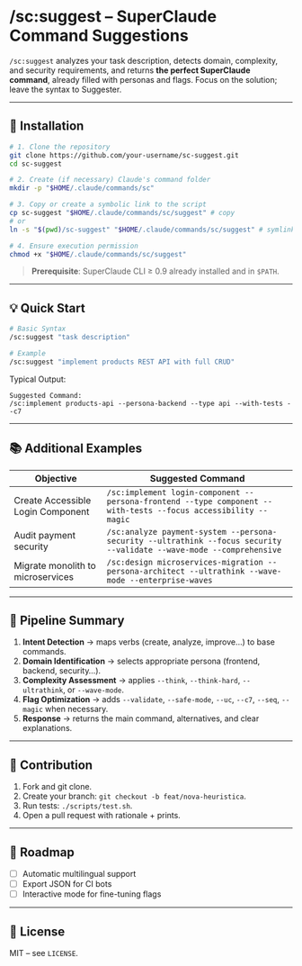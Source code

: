 # /sc\:suggest – SuperClaude Command Suggestions

`/sc:suggest` analyzes your task description, detects domain, complexity, and security requirements, and returns **the perfect SuperClaude command**, already filled with personas and flags. Focus on the solution; leave the syntax to Suggester.

---

## 🚀 Installation

```bash
# 1. Clone the repository
git clone https://github.com/your-username/sc-suggest.git
cd sc-suggest

# 2. Create (if necessary) Claude's command folder
mkdir -p "$HOME/.claude/commands/sc"

# 3. Copy or create a symbolic link to the script
cp sc-suggest "$HOME/.claude/commands/sc/suggest" # copy
# or
ln -s "$(pwd)/sc-suggest" "$HOME/.claude/commands/sc/suggest" # symlink

# 4. Ensure execution permission
chmod +x "$HOME/.claude/commands/sc/suggest"
```

> **Prerequisite**: SuperClaude CLI ≥ 0.9 already installed and in `$PATH`.

---

## 💡 Quick Start

```bash
# Basic Syntax
/sc:suggest "task description"

# Example
/sc:suggest "implement products REST API with full CRUD"
```

Typical Output:

```text
Suggested Command:
/sc:implement products-api --persona-backend --type api --with-tests --c7
```

---

## 📚 Additional Examples

| Objective | Suggested Command |
| ----------------------------------- | ---------------------------------------------------------------------------------------------------- |
| Create Accessible Login Component | `/sc:implement login-component --persona-frontend --type component --with-tests --focus accessibility --magic` |
| Audit payment security | `/sc:analyze payment-system --persona-security --ultrathink --focus security --validate --wave-mode --comprehensive` |
| Migrate monolith to microservices | `/sc:design microservices-migration --persona-architect --ultrathink --wave-mode --enterprise-waves` |

---

## 🧠 Pipeline Summary

1. **Intent Detection** → maps verbs (create, analyze, improve…) to base commands.
2. **Domain Identification** → selects appropriate persona (frontend, backend, security…).
3. **Complexity Assessment** → applies `--think`, `--think-hard`, `--ultrathink`, or `--wave-mode`.
4. **Flag Optimization** → adds `--validate`, `--safe-mode`, `--uc`, `--c7`, `--seq`, `--magic` when necessary.
5. **Response** → returns the main command, alternatives, and clear explanations.

---

## 🤝 Contribution

1. Fork and git clone.
2. Create your branch: `git checkout -b feat/nova-heuristica`.
3. Run tests: `./scripts/test.sh`.
4. Open a pull request with rationale + prints.

---

## 📅 Roadmap

* [ ] Automatic multilingual support
* [ ] Export JSON for CI bots
* [ ] Interactive mode for fine-tuning flags

---

## 📄 License

MIT – see `LICENSE`.

<!-- Content adapted from suggest.md -->
